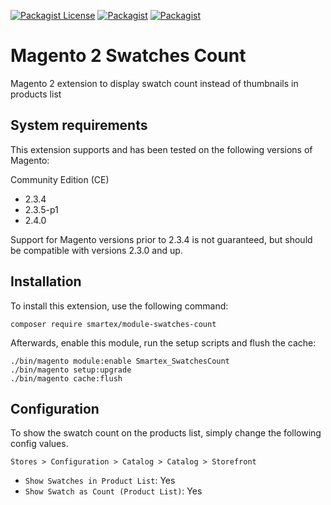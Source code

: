 [![Packagist License](https://img.shields.io/packagist/l/smartex/module-swatches-count?color=blue)](https://packagist.org/packages/smartex/module-swatches-count)
[![Packagist](https://img.shields.io/packagist/v/smartex/module-swatches-count)](https://packagist.org/packages/smartex/module-swatches-count)
[![Packagist](https://img.shields.io/packagist/dt/smartex/module-swatches-count)](https://packagist.org/packages/smartex/module-swatches-count)

# Magento 2 Swatches Count
Magento 2 extension to display swatch count instead of thumbnails in products list

## System requirements
This extension supports and has been tested on the following versions of Magento:

Community Edition (CE)
- 2.3.4
- 2.3.5-p1
- 2.4.0

Support for Magento versions prior to 2.3.4 is not guaranteed, but should be compatible with versions 2.3.0 and up.

## Installation
To install this extension, use the following command:

    composer require smartex/module-swatches-count

Afterwards, enable this module, run the setup scripts and flush the cache:

    ./bin/magento module:enable Smartex_SwatchesCount
    ./bin/magento setup:upgrade
    ./bin/magento cache:flush

## Configuration
To show the swatch count on the products list, simply change the following config values.

 `Stores > Configuration > Catalog > Catalog > Storefront`
 
 * `Show Swatches in Product List`: Yes
 * `Show Swatch as Count (Product List)`: Yes
